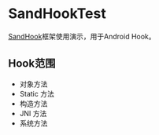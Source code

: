 # SandHookTest

[SandHook](https://github.com/ganyao114/SandHook)框架使用演示，用于Android Hook。


## Hook范围

* 对象方法
* Static 方法
* 构造方法
* JNI 方法
* 系统方法